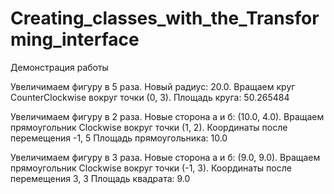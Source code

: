 # Creating_classes_with_the_Transforming_interface
Демонстрация работы


Увеличимаем фигуру в 5 раза. Новый радиус: 20.0.
Вращаем круг CounterClockwise вокруг точки (0, 3).
Площадь круга: 50.265484

Увеличимаем фигуру в 2 раза. Новые сторона а и б: (10.0, 4.0).
Вращаем прямоугольник Clockwise вокруг точки (1, 2).
Координаты после перемещения -1, 5
Площадь прямоугольника: 10.0

Увеличимаем фигуру в 3 раза. Новые сторона а и б: (9.0, 9.0).
Вращаем прямоугольник Clockwise вокруг точки (-1, 3).
Координаты после перемещения 3, 3
Площадь квадрата: 9.0
